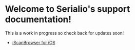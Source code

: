 # Welcome to Serialio's support documentation!
This is a work in progress so check back for updates soon!

- [iScanBrowser for iOS](https://github.com/Serialio/support/blob/master/docs/iScanBrowser/isb-ios.md)


